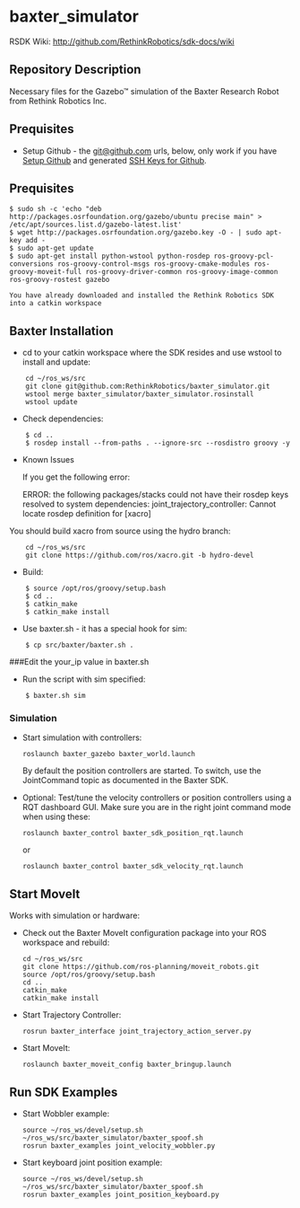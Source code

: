 baxter_simulator
=============
RSDK Wiki: http://github.com/RethinkRobotics/sdk-docs/wiki

## Repository Description
Necessary files for the Gazebo™ simulation of the Baxter Research Robot from Rethink Robotics Inc.


## Prequisites

 * Setup Github - the git@github.com urls, below, only work if you 
   have [Setup Github](https://help.github.com/articles/set-up-git) and 
   generated [SSH Keys for Github](https://help.github.com/articles/generating-ssh-keys).

## Prequisites

```
$ sudo sh -c 'echo "deb http://packages.osrfoundation.org/gazebo/ubuntu precise main" > /etc/apt/sources.list.d/gazebo-latest.list'
$ wget http://packages.osrfoundation.org/gazebo.key -O - | sudo apt-key add -
$ sudo apt-get update
$ sudo apt-get install python-wstool python-rosdep ros-groovy-pcl-conversions ros-groovy-control-msgs ros-groovy-cmake-modules ros-groovy-moveit-full ros-groovy-driver-common ros-groovy-image-common ros-groovy-rostest gazebo

You have already downloaded and installed the Rethink Robotics SDK into a catkin workspace
```

## Baxter Installation

* cd to your catkin workspace where the SDK resides and use wstool to install and update:

```
    cd ~/ros_ws/src
    git clone git@github.com:RethinkRobotics/baxter_simulator.git
    wstool merge baxter_simulator/baxter_simulator.rosinstall
    wstool update
```

* Check dependencies:

```
    $ cd ..
    $ rosdep install --from-paths . --ignore-src --rosdistro groovy -y
```

* Known Issues

   If you get the following error:

   ERROR: the following packages/stacks could not have their rosdep keys resolved to system dependencies:
   joint_trajectory_controller: Cannot locate rosdep definition for [xacro]

You should build xacro from source using the hydro branch:

```
    cd ~/ros_ws/src
    git clone https://github.com/ros/xacro.git -b hydro-devel
```

* Build:

```
    $ source /opt/ros/groovy/setup.bash
    $ cd ..
    $ catkin_make
    $ catkin_make install 
```

* Use baxter.sh - it has a special hook for sim:


```
    $ cp src/baxter/baxter.sh .

```

###Edit the your_ip value in baxter.sh

* Run the script with sim specified:

```
    $ baxter.sh sim

```



### Simulation 

 * Start simulation with controllers:
   ```
   roslaunch baxter_gazebo baxter_world.launch
   ```
   By default the position controllers are started. To switch, use the JointCommand topic 
   as documented in the Baxter SDK.

 * Optional: Test/tune the velocity controllers or position controllers using a RQT dashboard GUI. 
   Make sure you are in the right joint command mode when using these:

   ```
   roslaunch baxter_control baxter_sdk_position_rqt.launch
   ```
   or
   ```
   roslaunch baxter_control baxter_sdk_velocity_rqt.launch 
   ```

## Start MoveIt

Works with simulation or hardware:

 * Check out the Baxter MoveIt configuration package into your ROS workspace and rebuild:

   ```
   cd ~/ros_ws/src
   git clone https://github.com/ros-planning/moveit_robots.git
   source /opt/ros/groovy/setup.bash
   cd ..
   catkin_make
   catkin_make install 
   ```

 * Start Trajectory Controller:

   ```
   rosrun baxter_interface joint_trajectory_action_server.py
   ```

 * Start MoveIt:

   ```
   roslaunch baxter_moveit_config baxter_bringup.launch
   ```

## Run SDK Examples

 * Start Wobbler example:

   ```
   source ~/ros_ws/devel/setup.sh
   ~/ros_ws/src/baxter_simulator/baxter_spoof.sh
   rosrun baxter_examples joint_velocity_wobbler.py
   ```

 * Start keyboard joint position example:

   ```
   source ~/ros_ws/devel/setup.sh
   ~/ros_ws/src/baxter_simulator/baxter_spoof.sh
   rosrun baxter_examples joint_position_keyboard.py

   ```


